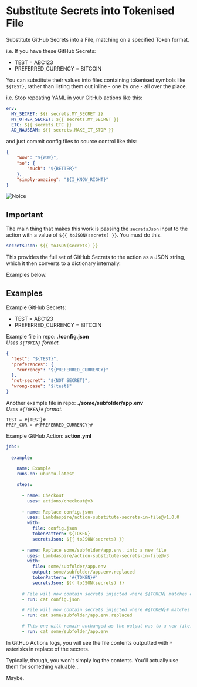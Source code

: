 # Substitute Secrets into Tokenised File

Substitute GitHub Secrets into a File, matching on a specified Token format.

i.e. If you have these GitHub Secrets:
- TEST = ABC123
- PREFERRED_CURRENCY = BITCOIN

You can substitute their values into files containing tokenised symbols like `${TEST}`, rather than listing them out inline - one by one - all over the place.

i.e. Stop repeating YAML in your GitHub actions like this:

```yaml
env:
  MY_SECRET: ${{ secrets.MY_SECRET }}
  MY_OTHER_SECRET: ${{ secrets.MY_SECRET }}
  ETC: ${{ secrets.ETC }}
  AD_NAUSEAM: ${{ secrets.MAKE_IT_STOP }}
```

and just commit config files to source control like this:

```json
{
    "wow": "${WOW}",
    "so": {
        "much": "${BETTER}"
    },
    "simply-amazing": "${I_KNOW_RIGHT}"
}
```

![Noice](https://media0.giphy.com/media/yJFeycRK2DB4c/200w.gif?cid=6c09b952kg6svgzl5yjrfyordac185891yug766f29gi7riu&rid=200w.gif&ct=g)

## Important

The main thing that makes this work is passing the `secretsJson` input to the action with a value of `${{ toJSON(secrets) }}`. You must do this.

```yaml
secretsJson: ${{ toJSON(secrets) }}
```

This provides the full set of GitHub Secrets to the action as a JSON string, which it then converts to a dictionary internally.

Examples below.

## Examples

Example GitHub Secrets:
- TEST = ABC123
- PREFERRED_CURRENCY = BITCOIN

Example file in repo: **./config.json**<br/>
*Uses `${TOKEN}` format.*

```json
{
  "test": "${TEST}",
  "preferences": {
    "currency": "${PREFERRED_CURRENCY}"
  },
  "not-secret": "${NOT_SECRET}",
  "wrong-case": "${test}"
}
```

Another example file in repo: **./some/subfolder/app.env**<br/>
*Uses `#{TOKEN}#` format.*

```
TEST = #{TEST}#
PREF_CUR = #{PREFERRED_CURRENCY}#
```

Example GitHub Action: **action.yml**

```yaml
jobs:
  
  example:
    
    name: Example
    runs-on: ubuntu-latest

    steps:
    
      - name: Checkout
        uses: actions/checkout@v3
      
      - name: Replace config.json
        uses: Lambdaspire/action-substitute-secrets-in-file@v1.0.0
        with:
          file: config.json
          tokenPattern: ${TOKEN}
          secretsJson: ${{ toJSON(secrets) }}
      
      - name: Replace some/subfolder/app.env, into a new file
        uses: Lambdaspire/action-substitute-secrets-in-file@v3
        with:
          file: some/subfolder/app.env
          output: some/subfolder/app.env.replaced
          tokenPattern: '#{TOKEN}#'
          secretsJson: ${{ toJSON(secrets) }}
      
      # File will now contain secrets injected where ${TOKEN} matches on Secret name.
      - run: cat config.json

      # File will now contain secrets injected where #{TOKEN}# matches on Secret name.
      - run: cat some/subfolder/app.env.replaced

      # This one will remain unchanged as the output was to a new file, some/subfolder/app.env.replaced
      - run: cat some/subfolder/app.env
```

In GitHub Actions logs, you will see the file contents outputted with `*` asterisks in replace of the secrets.

Typically, though, you won't simply log the contents. You'll actually use them for something valuable...

Maybe.